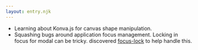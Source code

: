 ```yaml
---
layout: entry.njk
---
```


- Learning about Konva.js for canvas shape manipulation.
- Squashing bugs around application focus management. Locking in focus for modal can be tricky. discovered [focus-lock](https://github.com/theKashey/focus-lock) to help handle this.
